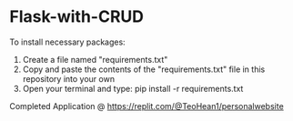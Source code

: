 # Flask-with-CRUD

To install necessary packages:
  1. Create a file named "requirements.txt"
  2. Copy and paste the contents of the "requirements.txt" file in this repository into your own
  3. Open your terminal and type: pip install -r requirements.txt

Completed Application @ https://replit.com/@TeoHean1/personalwebsite
     
